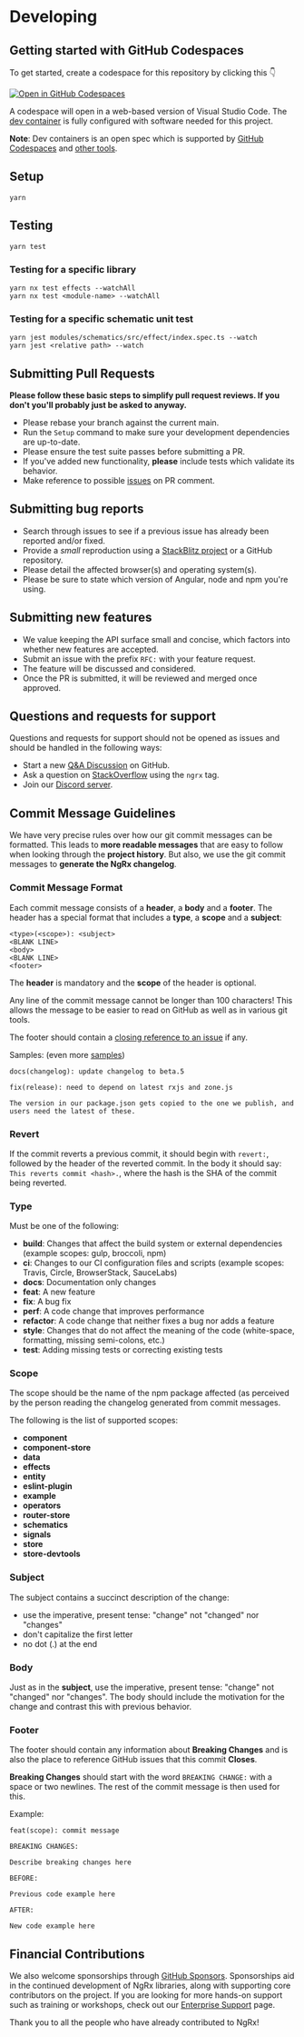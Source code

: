 # Developing

## Getting started with GitHub Codespaces

To get started, create a codespace for this repository by clicking this 👇

[![Open in GitHub Codespaces](https://github.com/codespaces/badge.svg)](https://github.com/codespaces/new?hide_repo_select=true&ref=main&repo=83716883)

A codespace will open in a web-based version of Visual Studio Code. The [dev container](.devcontainer/devcontainer.json) is fully configured with software needed for this project.

**Note**: Dev containers is an open spec which is supported by [GitHub Codespaces](https://github.com/codespaces) and [other tools](https://containers.dev/supporting).

## Setup

```shell
yarn
```

## Testing

```shell
yarn test
```

### Testing for a specific library

```shell
yarn nx test effects --watchAll
yarn nx test <module-name> --watchAll
```

### Testing for a specific schematic unit test

```shell
yarn jest modules/schematics/src/effect/index.spec.ts --watch
yarn jest <relative path> --watch
```

## Submitting Pull Requests

**Please follow these basic steps to simplify pull request reviews. If you don't you'll probably just be asked to anyway.**

- Please rebase your branch against the current main.
- Run the `Setup` command to make sure your development dependencies are up-to-date.
- Please ensure the test suite passes before submitting a PR.
- If you've added new functionality, **please** include tests which validate its behavior.
- Make reference to possible [issues](https://github.com/ngrx/platform/issues) on PR comment.

## Submitting bug reports

- Search through issues to see if a previous issue has already been reported and/or fixed.
- Provide a _small_ reproduction using a [StackBlitz project](https://stackblitz.com/edit/ngrx-seed) or a GitHub repository.
- Please detail the affected browser(s) and operating system(s).
- Please be sure to state which version of Angular, node and npm you're using.

## Submitting new features

- We value keeping the API surface small and concise, which factors into whether new features are accepted.
- Submit an issue with the prefix `RFC:` with your feature request.
- The feature will be discussed and considered.
- Once the PR is submitted, it will be reviewed and merged once approved.

## Questions and requests for support

Questions and requests for support should not be opened as issues and should be handled in the following ways:

- Start a new [Q&A Discussion](https://github.com/ngrx/platform/discussions/new?category=q-a) on GitHub.
- Ask a question on [StackOverflow](https://stackoverflow.com/questions/tagged/ngrx) using the `ngrx` tag.
- Join our [Discord server](https://discord.com/invite/ngrx).

## <a name="commit"></a> Commit Message Guidelines

We have very precise rules over how our git commit messages can be formatted. This leads to **more
readable messages** that are easy to follow when looking through the **project history**. But also,
we use the git commit messages to **generate the NgRx changelog**.

### Commit Message Format

Each commit message consists of a **header**, a **body** and a **footer**. The header has a special
format that includes a **type**, a **scope** and a **subject**:

```
<type>(<scope>): <subject>
<BLANK LINE>
<body>
<BLANK LINE>
<footer>
```

The **header** is mandatory and the **scope** of the header is optional.

Any line of the commit message cannot be longer than 100 characters! This allows the message to be easier
to read on GitHub as well as in various git tools.

The footer should contain a [closing reference to an issue](https://help.github.com/articles/closing-issues-via-commit-messages/) if any.

Samples: (even more [samples](https://github.com/ngrx/platform/commits/main))

```
docs(changelog): update changelog to beta.5
```

```
fix(release): need to depend on latest rxjs and zone.js

The version in our package.json gets copied to the one we publish, and users need the latest of these.
```

### Revert

If the commit reverts a previous commit, it should begin with `revert:`, followed by the header of the reverted commit. In the body it should say: `This reverts commit <hash>.`, where the hash is the SHA of the commit being reverted.

### Type

Must be one of the following:

- **build**: Changes that affect the build system or external dependencies (example scopes: gulp, broccoli, npm)
- **ci**: Changes to our CI configuration files and scripts (example scopes: Travis, Circle, BrowserStack, SauceLabs)
- **docs**: Documentation only changes
- **feat**: A new feature
- **fix**: A bug fix
- **perf**: A code change that improves performance
- **refactor**: A code change that neither fixes a bug nor adds a feature
- **style**: Changes that do not affect the meaning of the code (white-space, formatting, missing semi-colons, etc.)
- **test**: Adding missing tests or correcting existing tests

### Scope

The scope should be the name of the npm package affected (as perceived by the person reading the changelog generated from commit messages.

The following is the list of supported scopes:

- **component**
- **component-store**
- **data**
- **effects**
- **entity**
- **eslint-plugin**
- **example**
- **operators**
- **router-store**
- **schematics**
- **signals**
- **store**
- **store-devtools**

### Subject

The subject contains a succinct description of the change:

- use the imperative, present tense: "change" not "changed" nor "changes"
- don't capitalize the first letter
- no dot (.) at the end

### Body

Just as in the **subject**, use the imperative, present tense: "change" not "changed" nor "changes".
The body should include the motivation for the change and contrast this with previous behavior.

### Footer

The footer should contain any information about **Breaking Changes** and is also the place to
reference GitHub issues that this commit **Closes**.

**Breaking Changes** should start with the word `BREAKING CHANGE:` with a space or two newlines. The rest of the commit message is then used for this.

Example:

```
feat(scope): commit message

BREAKING CHANGES:

Describe breaking changes here

BEFORE:

Previous code example here

AFTER:

New code example here
```

## Financial Contributions

We also welcome sponsorships through [GitHub Sponsors](https://github.com/sponsors/ngrx). Sponsorships aid in the continued development of NgRx libraries, along with supporting core contributors on the project. If you are looking for more hands-on support such as training or workshops, check out our [Enterprise Support](https://ngrx.io/enterprise-support) page.

Thank you to all the people who have already contributed to NgRx!
